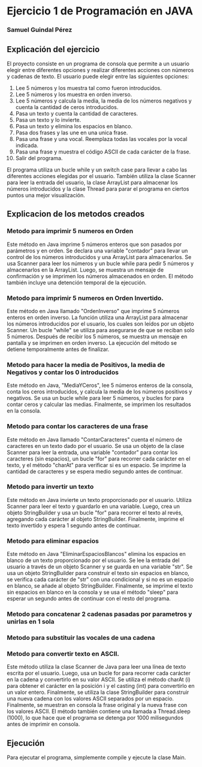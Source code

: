 # Ejercicio 1 de Programación en JAVA

### Samuel Guindal Pérez

## Explicación del ejercicio
El proyecto consiste en un programa de consola que permite a un usuario elegir entre diferentes opciones y realizar diferentes acciones con números y cadenas de texto. El usuario puede elegir entre las siguientes opciones:

<ol>
<li>Lee 5 números y los muestra tal como fueron introducidos.</li>
<li>Lee 5 números y los muestra en orden inverso.</li>
<li>Lee 5 números y calcula la media, la media de los números negativos y cuenta la cantidad de ceros introducidos.</li>
<li>Pasa un texto y cuenta la cantidad de caracteres.</li>
<li>Pasa un texto y lo invierte.</li>
<li>Pasa un texto y elimina los espacios en blanco.</li>
<li>Pasa dos frases y las une en una unica frase.</li>
<li>Pasa una frase y una vocal. Reemplaza todas las vocales por la vocal indicada.</li>
<li>Pasa una frase y muestra el código ASCII de cada carácter de la frase.</li>
<li>Salir del programa.</li>
</ol>

El programa utiliza un bucle while y un switch case para llevar a cabo las diferentes acciones elegidas por el usuario. También utiliza la clase Scanner para leer la entrada del usuario, la clase ArrayList para almacenar los números introducidos y la clase Thread para parar el programa en ciertos puntos una mejor visualización.

## Explicacion de los metodos creados

### Metodo para imprimir 5 numeros en Orden
Este método en Java imprime 5 números enteros que son pasados por parámetros y en orden. Se declara una variable "contador" para llevar un control de los números introducidos y una ArrayList para almacenarlos. Se usa Scanner para leer los números y un bucle while para pedir 5 números y almacenarlos en la ArrayList. Luego, se muestra un mensaje de confirmación y se imprimen los números almacenados en orden. El método también incluye una detención temporal de la ejecución.

### Metodo para imprimir 5 numeros en Orden Invertido.
Este método en Java llamado "OrdenInverso" que imprime 5 números enteros en orden inverso. La función utiliza una ArrayList para almacenar los números introducidos por el usuario, los cuales son leídos por un objeto Scanner. Un bucle "while" se utiliza para asegurarse de que se reciban solo 5 números. Después de recibir los 5 números, se muestra un mensaje en pantalla y se imprimen en orden inverso. La ejecución del método se detiene temporalmente antes de finalizar.

### Metodo para hacer la media de Positivos, la media de Negativos y contar los 0 introducidos
Este método en Java, "MediaYCeros", lee 5 números enteros de la consola, conta los ceros introducidos, y calcula la media de los números positivos y negativos. Se usa un bucle while para leer 5 números, y bucles for para contar ceros y calcular las medias. Finalmente, se imprimen los resultados en la consola.

### Metodo para contar los caracteres de una frase
Este método en Java llamado "ContarCaracteres" cuenta el número de caracteres en un texto dado por el usuario. Se usa un objeto de la clase Scanner para leer la entrada, una variable "contador" para contar los caracteres (sin espacios), un bucle "for" para recorrer cada carácter en el texto, y el método "charAt" para verificar si es un espacio. Se imprime la cantidad de caracteres y se espera medio segundo antes de continuar.

### Metodo para invertir un texto 
Este método en Java invierte un texto proporcionado por el usuario. Utiliza Scanner para leer el texto y guardarlo en una variable. Luego, crea un objeto StringBuilder y usa un bucle "for" para recorrer el texto al revés, agregando cada carácter al objeto StringBuilder. Finalmente, imprime el texto invertido y espera 1 segundo antes de continuar.

### Metodo para eliminar espacios
Este método en Java "EliminarEspaciosBlancos" elimina los espacios en blanco de un texto proporcionado por el usuario. Se lee la entrada del usuario a través de un objeto Scanner y se guarda en una variable "str". Se usa un objeto StringBuilder para construir el texto sin espacios en blanco, se verifica cada carácter de "str" con una condicional y si no es un espacio en blanco, se añade al objeto StringBuilder. Finalmente, se imprime el texto sin espacios en blanco en la consola y se usa el método "sleep" para esperar un segundo antes de continuar con el resto del programa.

### Metodo para concatenar 2 cadenas pasadas por parametros y unirlas en 1 sola

### Metodo para substituir las vocales de una cadena

### Metodo para convertir texto en ASCII.
Este método utiliza la clase Scanner de Java para leer una línea de texto escrita por el usuario. Luego, usa un bucle for para recorrer cada carácter en la cadena y convertirlo en su valor ASCII. Se utiliza el método charAt (i) para obtener el carácter en la posición i y el casting (int) para convertirlo en un valor entero. Finalmente, se utiliza la clase StringBuilder para construir una nueva cadena con los valores ASCII separados por un espacio. Finalmente, se muestran en consola la frase original y la nueva frase con los valores ASCII. El método también contiene una llamada a Thread.sleep (1000), lo que hace que el programa se detenga por 1000 milisegundos antes de imprimir en consola.

## Ejecución
Para ejecutar el programa, simplemente compile y ejecute la clase Main.